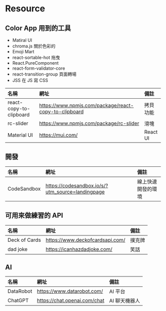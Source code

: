 # Resource

## Color App 用到的工具

- Matiral UI
- chroma.js 關於色彩的
- Emoji Mart
- react-sortable-hot 拖曳
- React.PureComponent
- react-form-validator-core
- react-transition-group 頁面轉場
- JSS 在 JS 寫 CSS

| 名稱                    | 網址                                                  | 備註     |
| :---------------------- | :---------------------------------------------------- | :------- |
| react-copy-to-clipboard | https://www.npmjs.com/package/react-copy-to-clipboard | 拷貝功能 |
| rc-slider               | https://www.npmjs.com/package/rc-slider               | 滑塊     |
| Material UI             | https://mui.com/                                      | React UI |

## 開發

| 名稱        | 網址                                             | 備註               |
| :---------- | :----------------------------------------------- | :----------------- |
| CodeSandbox | https://codesandbox.io/s/?utm_source=landingpage | 線上快速開發的環境 |

## 可用來做練習的 API

| 名稱          | 網址                            | 備註   |
| :------------ | :------------------------------ | :----- |
| Deck of Cards | https://www.deckofcardsapi.com/ | 撲克牌 |
| dad joke      | https://icanhazdadjoke.com/     | 笑話   |

## AI

| 名稱      | 網址                         | 備註          |
| :-------- | :--------------------------- | :------------ |
| DataRobot | https://www.datarobot.com/   | AI 平台       |
| ChatGPT   | https://chat.openai.com/chat | AI 聊天機器人 |
